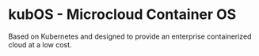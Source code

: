 # kubOS - Microcloud Container OS

Based on Kubernetes and designed to provide an enterprise containerized cloud at a low cost.
